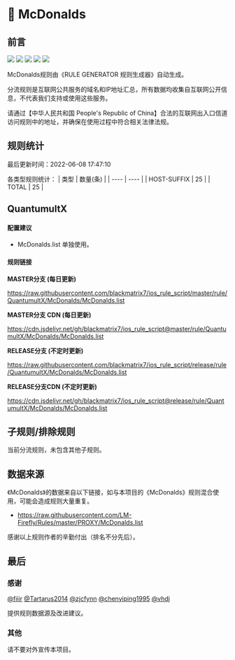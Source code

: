 # 🧸 McDonalds

## 前言

![](https://shields.io/badge/-移除重复规则-ff69b4) ![](https://shields.io/badge/-DOMAIN与DOMAIN--SUFFIX合并-green) ![](https://shields.io/badge/-DOMAIN--SUFFIX间合并-critical) ![](https://shields.io/badge/-DOMAIN--SUFFIX与DOMAIN--KEYWORD合并-blue) ![](https://shields.io/badge/-IP--CIDR(6)合并-blueviolet) 

McDonalds规则由《RULE GENERATOR 规则生成器》自动生成。

分流规则是互联网公共服务的域名和IP地址汇总，所有数据均收集自互联网公开信息，不代表我们支持或使用这些服务。

请通过【中华人民共和国 People's Republic of China】合法的互联网出入口信道访问规则中的地址，并确保在使用过程中符合相关法律法规。

## 规则统计

最后更新时间：2022-06-08 17:47:10

各类型规则统计：
| 类型 | 数量(条)  | 
| ---- | ----  |
| HOST-SUFFIX | 25  | 
| TOTAL | 25  | 


## QuantumultX 

#### 配置建议
- McDonalds.list 单独使用。

#### 规则链接
**MASTER分支 (每日更新)**

https://raw.githubusercontent.com/blackmatrix7/ios_rule_script/master/rule/QuantumultX/McDonalds/McDonalds.list

**MASTER分支 CDN (每日更新)**

https://cdn.jsdelivr.net/gh/blackmatrix7/ios_rule_script@master/rule/QuantumultX/McDonalds/McDonalds.list

**RELEASE分支 (不定时更新)**

https://raw.githubusercontent.com/blackmatrix7/ios_rule_script/release/rule/QuantumultX/McDonalds/McDonalds.list

**RELEASE分支CDN (不定时更新)**

https://cdn.jsdelivr.net/gh/blackmatrix7/ios_rule_script@release/rule/QuantumultX/McDonalds/McDonalds.list

## 子规则/排除规则


当前分流规则，未包含其他子规则。

## 数据来源

《McDonalds》的数据来自以下链接，如与本项目的《McDonalds》规则混合使用，可能会造成规则大量重复。

- https://raw.githubusercontent.com/LM-Firefly/Rules/master/PROXY/McDonalds.list


感谢以上规则作者的辛勤付出（排名不分先后）。

## 最后

### 感谢

[@fiiir](https://github.com/fiiir) [@Tartarus2014](https://github.com/Tartarus2014) [@zjcfynn](https://github.com/zjcfynn) [@chenyiping1995](https://github.com/chenyiping1995) [@vhdj](https://github.com/vhdj)

提供规则数据源及改进建议。

### 其他

请不要对外宣传本项目。
